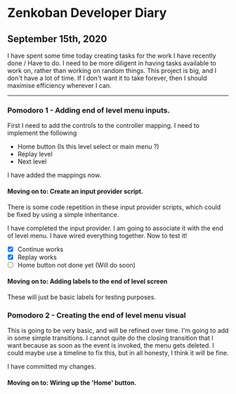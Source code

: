 # Zenkoban Developer Diary
## September 15th, 2020

I have spent some time today creating tasks for the work I have recently done / Have to do. I need to be more diligent in having tasks available to work on, rather than working on random things. This project is big, and I don't have a lot of time. If I don't want it to take forever, then I should maximise efficiency wherever I can.

---

### Pomodoro 1 - Adding end of level menu inputs.

First I need to add the controls to the controller mapping.
I need to implement the following
  * Home button (Is this level select or main menu ?)
  * Replay level
  * Next level

I have added the mappings now.

#### Moving on to: Create an input provider script.

There is some code repetition in these input provider scripts, which could be fixed by using
a simple inheritance.

I have completed the input provider. I am going to associate it with the end of level menu.
I have wired everything together. Now to test it!

- [x] Continue works
- [x] Replay works
- [ ] Home button not done yet (Will do soon)

#### Moving on to: Adding labels to the end of level screen

These will just be basic labels for testing purposes.

### Pomodoro 2 - Creating the end of level menu visual

This is going to be very basic, and will be refined over time.
I'm going to add in some simple transitions.
I cannot quite do the closing transition that I want because as soon as the event is invoked,
the menu gets deleted. I could maybe use a timeline to fix this, but in all honesty, I think it will be fine.

I have committed my changes.

#### Moving on to: Wiring up the 'Home' button.
